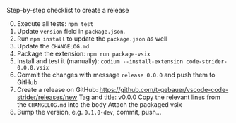 Step-by-step checklist to create a release

0. Execute all tests: `npm test`
1. Update `version` field in `package.json`.
2. Run `npm install` to update the `package.json` as well
3. Update the `CHANGELOG.md`
4. Package the extension: `npm run package-vsix`
5. Install and test it (manually): `codium --install-extension code-strider-0.0.0.vsix`
6. Commit the changes with message `release 0.0.0` and push them to GitHub
7. Create a release on GitHub: https://github.com/t-gebauer/vscode-code-strider/releases/new
   Tag and title: v0.0.0
   Copy the relevant lines from the `CHANGELOG.md` into the body
   Attach the packaged vsix
8. Bump the version, e.g. `0.1.0-dev`, commit, push...


